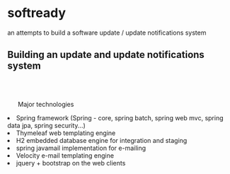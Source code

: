 # softready
an attempts to build a software update / update notifications system

<h2>Building an update and update notifications system</h2>
<br/>
<br/>
<ul>Major technologies</ul>
<li>Spring framework (Spring - core, spring batch, spring web mvc, spring data jpa, spring security...)</li>
<li>Thymeleaf web templating engine</li>
<li>H2 embedded database engine for integration and staging</li>
<li>spring javamail implementation for e-mailing</li>
<li>Velocity e-mail templating engine</li>
<li>jquery + bootstrap on the web clients</li>
